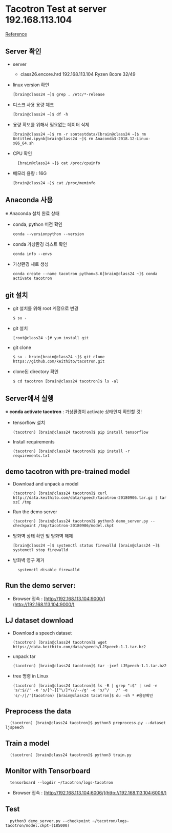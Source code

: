 # Tacotron Test at server 192.168.113.104

[Reference](https://github.com/srshin/blog/blob/master/python/2019-04-01-tacotron.md)

## Server 확인

* server
  * class26.encore.hrd 192.168.113.104 Ryzen 8core 32/49
* linux version 확인

  ```text
  [brain@class24 ~]$ grep . /etc/*-release
  ```

* 디스크 사용 용량 체크

  ```text
  [brain@class24 ~]$ df -h
  ```

* 용량 확보를 위해서 필요없는 데이터 삭제

  ```text
  [brain@class24 ~]$ rm -r sontestdata/[brain@class24 ~]$ rm Untitled.ipynb[brain@class24 ~]$ rm Anaconda3-2018.12-Linux-x86_64.sh
  ```

* CPU 확인

  ```text
    [brain@class24 ~]$ cat /proc/cpuinfo
  ```

* 메모리 용량 : 16G

  ```text
  [brain@class24 ~]$ cat /proc/meminfo
  ```

## Anaconda 사용

※ Anaconda 설치 완료 상태

* conda, python 버전 확인

  ```text
  conda --versionpython --version
  ```

* conda 가상환경 리스트 확인

  ```text
  conda info --envs
  ```

* 가상환경 새로 생성

  ```text
  conda create --name tacotron python=3.6[brain@class24 ~]$ conda activate tacotron
  ```

## git 설치

* git 설치를 위해 root 계정으로 변경

  ```text
  $ su - 
  ```

* git 설치

  ```text
  [root@class24 ~]# yum install git
  ```

* git clone

  ```text
  $ su - brain[brain@class24 ~]$ git clone https://github.com/keithito/tacotron.git
  ```

* clone된 directory 확인

  ```text
  $ cd tacotron [brain@class24 tacotron]$ ls -al
  ```

## Server에서 실행

※ **conda activate tacotron** : 가상환경이 activate 상태인지 확인할 것!

* tensorflow 설치

  ```text
  (tacotron) [brain@class24 tacotron]$ pip install tensorflow
  ```

* Install requirements

  ```text
  (tacotron) [brain@class24 tacotron]$ pip install -r requirements.txt
  ```

## demo tacotron with pre-trained model

* Download and unpack a model

  ```text
  (tacotron) [brain@class24 tacotron]$ curl http://data.keithito.com/data/speech/tacotron-20180906.tar.gz | tar xzC /tmp
  ```

* Run the demo server

  ```text
  (tacotron) [brain@class24 tacotron]$ python3 demo_server.py --checkpoint /tmp/tacotron-20180906/model.ckpt
  ```

* 방화벽 상태 확인 및 방화벽 해제

  ```text
  [brain@class24 ~]$ systemctl status firewalld [brain@class24 ~]$ systemctl stop firewalld
  ```

* 방화벽 영구 제거

  ```text
    systemctl disable firewalld
  ```

## Run the demo server:

* Browser 접속 :  [http://192.168.113.104:9000/](http://192.168.113.104:9000/)

## LJ dataset download

* Download a speech dataset

  ```text
  (tacotron) [brain@class24 tacotron]$ wget https://data.keithito.com/data/speech/LJSpeech-1.1.tar.bz2
  ```

* unpack tar

  ```text
  (tacotron) [brain@class24 tacotron]$ tar -jxvf LJSpeech-1.1.tar.bz2
  ```

* tree 명령 in Linux

  ```text
  (tacotron) [brain@class24 tacotron]$ ls -R | grep ":$" | sed -e 's/:$//' -e 's/[^-][^\/]*\//--/g' -e 's/^/   /' -e 's/-/|/'(tacotron) [brain@class24 tacotron]$ du -sh * #용량확인 
  ```

## Preprocess the data

```text
  (tacotron) [brain@class24 tacotron]$ python3 preprocess.py --dataset ljspeech
```

## Train a model

```text
  (tacotron) [brain@class24 tacotron]$ python3 train.py
```

## Monitor with Tensorboard

```text
  tensorboard --logdir ~/tacotron/logs-tacotron
```

* Browser 접속 : [http://192.168.113.104:6006/](http://192.168.113.104:6006/) 

## Test

```text
  python3 demo_server.py --checkpoint ~/tacotron/logs-tacotron/model.ckpt-(185000)
```

